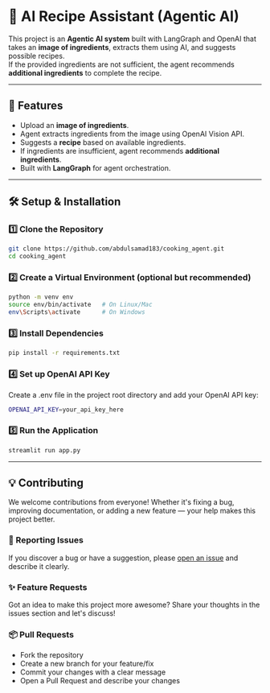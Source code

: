 # 🥘 AI Recipe Assistant (Agentic AI)

This project is an **Agentic AI system** built with LangGraph and OpenAI that takes an **image of ingredients**, extracts them using AI, and suggests possible recipes.  
If the provided ingredients are not sufficient, the agent recommends **additional ingredients** to complete the recipe.  

---

## 🚀 Features
- Upload an **image of ingredients**.
- Agent extracts ingredients from the image using OpenAI Vision API.
- Suggests a **recipe** based on available ingredients.
- If ingredients are insufficient, agent recommends **additional ingredients**.
- Built with **LangGraph** for agent orchestration.

---

## 🛠️ Setup & Installation

### 1️⃣ Clone the Repository
```bash
git clone https://github.com/abdulsamad183/cooking_agent.git
cd cooking_agent
```

### 2️⃣ Create a Virtual Environment (optional but recommended)
```bash
python -m venv env
source env/bin/activate   # On Linux/Mac
env\Scripts\activate      # On Windows
```

### 3️⃣ Install Dependencies
```bash
pip install -r requirements.txt
```

### 4️⃣ Set up OpenAI API Key
Create a .env file in the project root directory and add your OpenAI API key:
```bash
OPENAI_API_KEY=your_api_key_here
```

### 5️⃣ Run the Application
```bash
streamlit run app.py
```
---
## 💡 Contributing

We welcome contributions from everyone! Whether it's fixing a bug, improving documentation, or adding a new feature — your help makes this project better.

### 🐛 Reporting Issues
If you discover a bug or have a suggestion, please [open an issue](../../issues) and describe it clearly.

### ✨ Feature Requests
Got an idea to make this project more awesome? Share your thoughts in the issues section and let's discuss!

### 📦 Pull Requests
- Fork the repository
- Create a new branch for your feature/fix
- Commit your changes with a clear message
- Open a Pull Request and describe your changes
